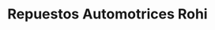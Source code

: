 ---
title: "Repuestos Automotrices Rohi"
url: /quito/repuestos-automotrices-rohi/
shop: Autoteile
---